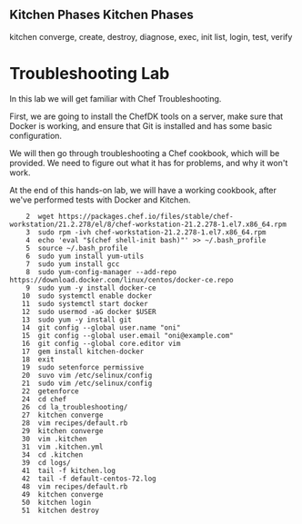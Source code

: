 
## Kitchen Phases Kitchen Phases

kitchen converge, create, destroy, diagnose, exec, init
list, login, test, verify

# Troubleshooting Lab


In this lab we will get familiar with Chef Troubleshooting.

First, we are going to install the ChefDK tools on a server, make sure that Docker is working, and ensure that Git is installed and has some basic configuration.

We will then go through troubleshooting a Chef cookbook, which will be provided. We need to figure out what it has for problems, and why it won't work.

At the end of this hands-on lab, we will have a working cookbook, after we've performed tests with Docker and Kitchen.

```
    2  wget https://packages.chef.io/files/stable/chef-workstation/21.2.278/el/8/chef-workstation-21.2.278-1.el7.x86_64.rpm
    3  sudo rpm -ivh chef-workstation-21.2.278-1.el7.x86_64.rpm
    4  echo 'eval "$(chef shell-init bash)"' >> ~/.bash_profile
    5  source ~/.bash_profile
    6  sudo yum install yum-utils
    7  sudo yum install gcc
    8  sudo yum-config-manager --add-repo https://download.docker.com/linux/centos/docker-ce.repo
    9  sudo yum -y install docker-ce
   10  sudo systemctl enable docker
   11  sudo systemctl start docker
   12  sudo usermod -aG docker $USER
   13  sudo yum -y install git
   14  git config --global user.name "oni"
   15  git config --global user.email "oni@example.com"
   16  git config --global core.editor vim
   17  gem install kitchen-docker
   18  exit
   19  sudo setenforce permissive
   20  suvo vim /etc/selinux/config
   21  sudo vim /etc/selinux/config
   22  getenforce
   24  cd chef
   26  cd la_troubleshooting/
   27  kitchen converge
   28  vim recipes/default.rb
   29  kitchen converge
   30  vim .kitchen
   31  vim .kitchen.yml
   34  cd .kitchen
   39  cd logs/
   41  tail -f kitchen.log
   42  tail -f default-centos-72.log
   48  vim recipes/default.rb
   49  kitchen converge
   50  kitchen login
   51  kitchen destroy
```
